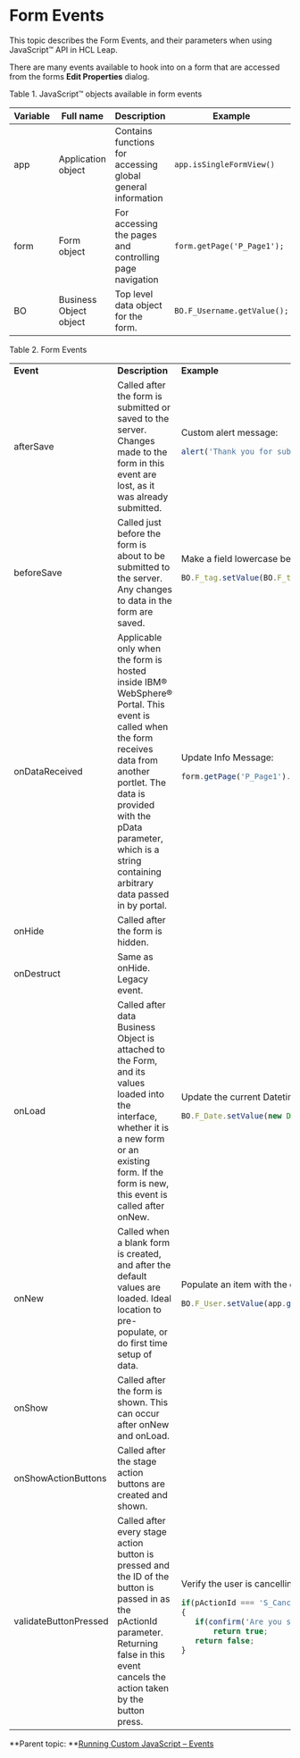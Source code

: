 # Form Events 

This topic describes the Form Events, and their parameters when using JavaScript™ API in HCL Leap.

There are many events available to hook into on a form that are accessed from the forms **Edit Properties** dialog.

Table 1. JavaScript™ objects available in form events

|Variable|Full name|Description|Example|Type|
|--------|---------|-----------|-------|----|
|app|Application object|Contains functions for accessing global general information|`app.isSingleFormView()`|GUI|
|form|Form object|For accessing the pages and controlling page navigation|`form.getPage('P_Page1');`|GUI|
|BO|Business Object object|Top level data object for the form.|`BO.F_Username.getValue();`|DATA|

Table 2. Form Events

<table class="table-wrap">
<tr>
<td width="150"> <b>Event</b> </td><td> <b>Description</b> <td><b>Example</b></td>
</tr>
<tr>
<td> afterSave </td>
<td>Called after the form is submitted or saved to the server. Changes made to the form in this event are lost, as it was already submitted.<td>Custom alert message:<br>

```javascript
alert('Thank you for submitting ' + app.getCurrentUser());
```
</tr>
<tr>
<td> beforeSave  
<td> Called just before the form is about to be submitted to the server. Any changes to data in the form are saved.
<td>Make a field lowercase before submission:

```javascript
BO.F_tag.setValue(BO.F_tag.getValue().toLowerCase()); 
```

</tr>
<tr>
<td>onDataReceived
<td>Applicable only when the form is hosted inside IBM® WebSphere® Portal. This event is called when the form receives data from another portlet. The data is provided with the pData parameter, which is a string containing arbitrary data passed in by portal.
<td>Update Info Message:

```javascript
form.getPage('P_Page1').F_Info.setContent(pData);
```

</tr>
<tr>
<td>onHide
<td>Called after the form is hidden.
<td>
</tr>
<tr>
<td>onDestruct
<td>Same as onHide. Legacy event.
<td>
</tr>
<tr>
<td>onLoad
<td>Called after data Business Object is attached to the Form, and its values loaded into the interface, whether it is a new form or an existing form. If the form is new, this event is called after onNew.
<td>Update the current Datetime into a Timestamp item:

```javascript
BO.F_Date.setValue(new Date()); 
```
</tr>
<tr>
<td>onNew
<td>Called when a blank form is created, and after the default values are loaded. Ideal location to pre-populate, or do first time setup of data.
<td>Populate an item with the current user:

```javascript
BO.F_User.setValue(app.getCurrentUser());
```

</tr>
<tr>
<td>onShow
<td>Called after the form is shown. This can occur after onNew and onLoad.
<td>
</tr>
<td>onShowActionButtons
<td>Called after the stage action buttons are created and shown.
<td>
</tr>
<tr>
<td>validateButtonPressed
<td>Called after every stage action button is pressed and the ID of the button is passed in as the pActionId parameter. Returning false in this event cancels the action taken by the button press.
<td>Verify the user is cancelling:

```javascript
if(pActionId === 'S_Cancel')
{    
   if(confirm('Are you sure you want to cancel?'))
       return true;
   return false;
} 
```

</tr>
</table>

**Parent topic: **[Running Custom JavaScript – Events](ref_jsapi_running_custom_js_events.md)

